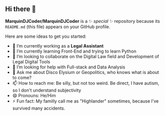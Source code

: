 ## Hi there 👋

**MarquinDJCoder/MarquinDJCoder** is a ✨ _special_ ✨ repository because its `README.md` (this file) appears on your GitHub profile.

Here are some ideas to get you started:

- 🔭 I’m currently working as a **Legal Assistant**
- 🌱 I’m currently learning Front-End and trying to learn Python
- 👯 I’m looking to collaborate on the Digital Law field and Development of Legal Digital Tools
- 🤔 I’m looking for help with Full-stack and Data Analysis
- 💬 Ask me about Disco Elysium or Geopolitics, who knows what is about to come?
- 📫 How to reach me: Be silly, but not too weird. Be direct, I have autism, so I don't understand subjectivity
- 😄 Pronouns: He/Him
- ⚡ Fun fact: My familly call me as "Highlander" sometimes, because I've survived many accidents. 

